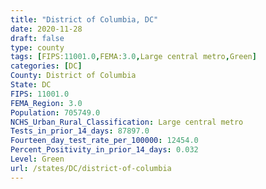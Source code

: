 ```yaml
---
title: "District of Columbia, DC"
date: 2020-11-28
draft: false
type: county
tags: [FIPS:11001.0,FEMA:3.0,Large central metro,Green]
categories: [DC]
County: District of Columbia
State: DC
FIPS: 11001.0
FEMA_Region: 3.0
Population: 705749.0
NCHS_Urban_Rural_Classification: Large central metro
Tests_in_prior_14_days: 87897.0
Fourteen_day_test_rate_per_100000: 12454.0
Percent_Positivity_in_prior_14_days: 0.032
Level: Green
url: /states/DC/district-of-columbia
---
```



